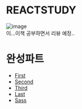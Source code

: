 # REACTSTUDY

![image](https://user-images.githubusercontent.com/64140544/143434777-04f4f0dd-d5c5-46d1-bb8a-358032ed922f.png)
<br>
이...이책 공부하면서 리뷰 예정..

# 완성파트
- [First](./Firstpart.md)
- [Second](./Secondpart.md)
- [Third](./Thirdpart.md)
- [Last](./Lastpart.md)
- [Sass](./Sass.md)
